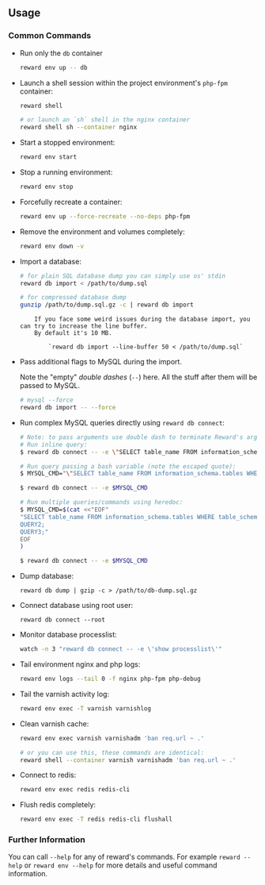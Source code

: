 ## Usage

### Common Commands

* Run only the `db` container

    ``` bash
    reward env up -- db
    ```

* Launch a shell session within the project environment's `php-fpm` container:

    ``` bash
    reward shell
    ```

    ``` bash
    # or launch an `sh` shell in the nginx container
    reward shell sh --container nginx
    ```

* Start a stopped environment:

    ``` bash
    reward env start
    ```

* Stop a running environment:

    ``` bash
    reward env stop
    ```

* Forcefully recreate a container:

    ``` bash
    reward env up --force-recreate --no-deps php-fpm
    ```

* Remove the environment and volumes completely:

    ``` bash
    reward env down -v
    ```

* Import a database:

    ``` bash
    # for plain SQL database dump you can simply use os' stdin
    reward db import < /path/to/dump.sql
    ```

    ``` bash
    # for compressed database dump
    gunzip /path/to/dump.sql.gz -c | reward db import
    ```

    ``` note::
        If you face some weird issues during the database import, you can try to increase the line buffer.
        By default it's 10 MB.
            
            `reward db import --line-buffer 50 < /path/to/dump.sql`
    ```

* Pass additional flags to MySQL during the import.

  Note the "empty" _double dashes_ (`--`) here. All the stuff after them will be passed to MySQL.

    ``` bash
    # mysql --force
    reward db import -- --force
    ```

* Run complex MySQL queries directly using `reward db connect`:

    ``` bash
    # Note: to pass arguments use double dash to terminate Reward's argument parsing and escape the special characters [;'"]*
    # Run inline query:
    $ reward db connect -- -e \"SELECT table_name FROM information_schema.tables WHERE table_schema=\'magento\' ORDER BY table_name LIMIT 5\;\"
    
    # Run query passing a bash variable (note the escaped quote):
    $ MYSQL_CMD="\"SELECT table_name FROM information_schema.tables WHERE table_schema='magento' ORDER BY table_name LIMIT 5;\""
    
    $ reward db connect -- -e $MYSQL_CMD
    
    # Run multiple queries/commands using heredoc:
    $ MYSQL_CMD=$(cat <<"EOF"
    "SELECT table_name FROM information_schema.tables WHERE table_schema='magento' ORDER BY table_name LIMIT 5;
    QUERY2;
    QUERY3;"
    EOF
    )
    
    $ reward db connect -- -e $MYSQL_CMD
    ```

* Dump database:

    ```
    reward db dump | gzip -c > /path/to/db-dump.sql.gz
    ```

* Connect database using root user:

    ```
    reward db connect --root
    ```

* Monitor database processlist:

    ``` bash
    watch -n 3 "reward db connect -- -e \'show processlist\'"
    ```

* Tail environment nginx and php logs:

    ``` bash
    reward env logs --tail 0 -f nginx php-fpm php-debug
    ```

* Tail the varnish activity log:

    ``` bash
    reward env exec -T varnish varnishlog
    ```

* Clean varnish cache:

    ``` bash
    reward env exec varnish varnishadm 'ban req.url ~ .'
    ```

    ``` bash
    # or you can use this, these commands are identical:
    reward shell --container varnish varnishadm 'ban req.url ~ .'
    ```

* Connect to redis:

    ``` bash
    reward env exec redis redis-cli
    ```

* Flush redis completely:

    ``` bash
    reward env exec -T redis redis-cli flushall
    ```

### Further Information

You can call `--help` for any of reward's commands. For example `reward --help` or `reward env --help` for more details
and useful command information.
